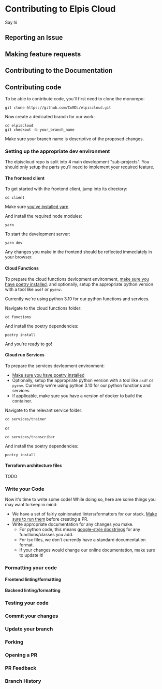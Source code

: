 # Contributing to Elpis Cloud

Say hi

## Reporting an Issue

## Making feature requests

## Contributing to the Documentation

## Contributing code

To be able to contribute code, you'll first need to clone the monorepo:

`git clone https://github.com/CoEDL/elpiscloud.git`

Now create a dedicated branch for our work:

```
cd elpiscloud
git checkout -b your_branch_name
```

Make sure your branch name is descriptive of the proposed changes.

### Setting up the appropriate dev environment

The elpiscloud repo is split into 4 main development "sub-projects". You should
only setup the parts you'll need to implement your required feature.

#### The frontend client

To get started with the frontend client, jump into its directory:

`cd client`

Make sure [you've installed yarn](https://yarnpkg.com/getting-started/install).

And install the required node modules:

`yarn`

To start the development server:

`yarn dev`

Any changes you make in the frontend should be reflected immediately in your
browser.

#### Cloud Functions

To prepare the cloud functions devlopment environment, [make sure you have poetry installed](https://python-poetry.org/docs/),
and optionally, setup the appropriate python version with a tool like `asdf` or `pyenv`.

Currently we're using python 3.10 for our python functions and services.

Navigate to the cloud functions folder:

`cd functions`

And install the poetry dependencies:

`poetry install`

And you're ready to go!

#### Cloud run Services

To prepare the services devlopment environment:

- [Make sure you have poetry installed](https://python-poetry.org/docs/)
- Optionally, setup the appropriate python version with a tool like `asdf` or `pyenv`.
  Currently we're using python 3.10 for our python functions and services.
- If applicable, make sure you have a version of docker to build the container.

Navigate to the relevant service folder:

`cd services/trainer`

or

`cd services/transcriber`

And install the poetry dependencies:

`poetry install`

#### Terraform architecture files

TODO

### Write your Code

Now it's time to write some code! While doing so, here are some things you may
want to keep in mind:

- We have a set of fairly opinionated linters/formatters for our stack.
  [Make sure to run them](#formatting-your-code) before creating a PR.
- Write appropriate documentation for any changes you make.
  - For python code, this means [google-style docstrings](https://sphinxcontrib-napoleon.readthedocs.io/en/latest/example_google.html)
    for any functions/classes you add.
  - For tsx files, we don't currently have a standard documentation format.
  - If your changes would change our online documentation, make sure to update it!

### Formatting your code

#### Frontend linting/formatting

#### Backend linting/formatting

### Testing your code

### Commit your changes

### Update your branch

### Forking

### Opening a PR

### PR Feedback

### Branch History
